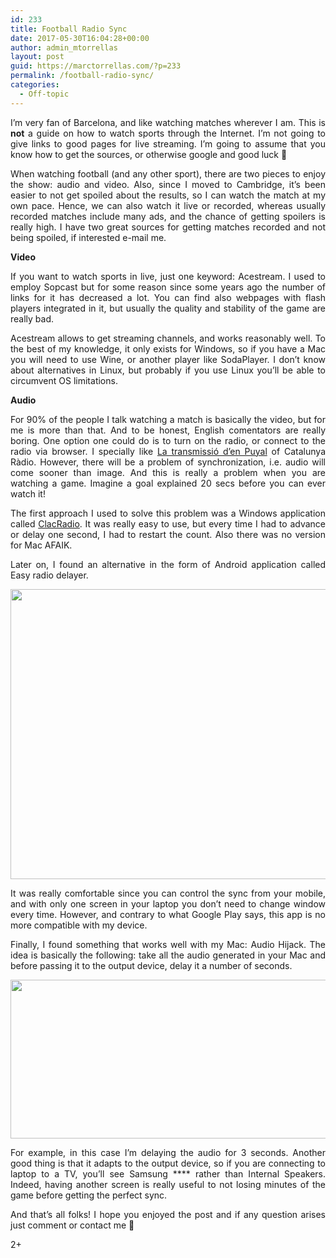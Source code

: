 ```yaml
---
id: 233
title: Football Radio Sync
date: 2017-05-30T16:04:28+00:00
author: admin_mtorrellas
layout: post
guid: https://marctorrellas.com/?p=233
permalink: /football-radio-sync/
categories:
  - Off-topic
---
```

<p style="text-align: justify;">
  I&#8217;m very fan of Barcelona, and like watching matches wherever I am. This is <strong>not</strong> a guide on how to watch sports through the Internet. I&#8217;m not going to give links to good pages for live streaming. I&#8217;m going to assume that you know how to get the sources, or otherwise google and good luck 🙂
</p>

<p style="text-align: justify;">
  When watching football (and any other sport), there are two pieces to enjoy the show: audio and video. Also, since I moved to Cambridge, it&#8217;s been easier to not get spoiled about the results, so I can watch the match at my own pace. Hence, we can also watch it live or recorded, whereas usually recorded matches include many ads, and the chance of getting spoilers is really high. I have two great sources for getting matches recorded and not being spoiled, if interested e-mail me.
</p>

**Video**

<p style="text-align: justify;">
  If you want to watch sports in live, just one keyword: Acestream. I used to employ Sopcast but for some reason since some years ago the number of links for it has decreased a lot. You can find also webpages with flash players integrated in it, but usually the quality and stability of the game are really bad.
</p>

<p style="text-align: justify;">
  Acestream allows to get streaming channels, and works reasonably well. To the best of my knowledge, it only exists for Windows, so if you have a Mac you will need to use Wine, or another player like SodaPlayer. I don&#8217;t know about alternatives in Linux, but probably if you use Linux you&#8217;ll be able to circumvent OS limitations.
</p>

<p style="text-align: justify;">
  <strong>Audio</strong>
</p>

<p style="text-align: justify;">
  For 90% of the people I talk watching a match is basically the video, but for me is more than that. And to be honest, English comentators are really boring. One option one could do is to turn on the radio, or connect to the radio via browser. I specially like <a href="http://www.ccma.cat/catradio/la-transmissio-den-puyal/">La transmissió d&#8217;en Puyal</a> of Catalunya Ràdio. However, there will be a problem of synchronization, i.e. audio will come sooner than image. And this is really a problem when you are watching a game. Imagine a goal explained 20 secs before you can ever watch it!
</p>

<p style="text-align: justify;">
  The first approach I used to solve this problem was a Windows application called <a href="http://www.clacsoft.com/clacradio-para-pc-escucha-la-radio-online-facilmente/">ClacRadio</a>. It was really easy to use, but every time I had to advance or delay one second, I had to restart the count. Also there was no version for Mac AFAIK.
</p>

<p style="text-align: justify;">
  Later on, I found an alternative in the form of Android application called Easy radio delayer.
</p>

<p style="text-align: justify;">
  <a href="https://marctorrellas.com/wp-content/uploads/2017/09/easyradiodelayer.png"><img class="alignnone size-full wp-image-267" src="https://marctorrellas.com/wp-content/uploads/2017/09/easyradiodelayer.png" alt="" width="1398" height="464" srcset="https://marctorrellas.com/wp-content/uploads/2017/09/easyradiodelayer.png 1398w, https://marctorrellas.com/wp-content/uploads/2017/09/easyradiodelayer-300x100.png 300w, https://marctorrellas.com/wp-content/uploads/2017/09/easyradiodelayer-768x255.png 768w, https://marctorrellas.com/wp-content/uploads/2017/09/easyradiodelayer-1024x340.png 1024w" sizes="(max-width: 1398px) 100vw, 1398px" /></a>
</p>

<p style="text-align: justify;">
  It was really comfortable since you can control the sync from your mobile, and with only one screen in your laptop you don&#8217;t need to change window every time. However, and contrary to what Google Play says, this app is no more compatible with my device.
</p>

<p style="text-align: justify;">
  Finally, I found something that works well with my Mac: Audio Hijack. The idea is basically the following: take all the audio generated in your Mac and before passing it to the output device, delay it a number of seconds.
</p>

<p style="text-align: justify;">
  <a href="https://marctorrellas.com/wp-content/uploads/2017/09/audiohijack.png"><img class="alignnone size-full wp-image-268" src="https://marctorrellas.com/wp-content/uploads/2017/09/audiohijack.png" alt="" width="1080" height="254" srcset="https://marctorrellas.com/wp-content/uploads/2017/09/audiohijack.png 1080w, https://marctorrellas.com/wp-content/uploads/2017/09/audiohijack-300x71.png 300w, https://marctorrellas.com/wp-content/uploads/2017/09/audiohijack-768x181.png 768w, https://marctorrellas.com/wp-content/uploads/2017/09/audiohijack-1024x241.png 1024w" sizes="(max-width: 1080px) 100vw, 1080px" /></a>
</p>

<p style="text-align: justify;">
  For example, in this case I&#8217;m delaying the audio for 3 seconds. Another good thing is that it adapts to the output device, so if you are connecting to laptop to a TV, you&#8217;ll see Samsung **** rather than Internal Speakers. Indeed, having another screen is really useful to not losing minutes of the game before getting the perfect sync.
</p>

<p style="text-align: justify;">
  And that&#8217;s all folks! I hope you enjoyed the post and if any question arises just comment or contact me 🙂
</p>

<div id="wp-ulike-post-233" class="wpulike wpulike-default " >
  <div class="wp_ulike_general_class wp_ulike_is_unliked">
    <a data-ulike-id="233" data-ulike-nonce="c6b87aab1f" data-ulike-type="likeThis" data-ulike-status="3" class="wp_ulike_btn wp_ulike_put_image"> </a> <span class="count-box">2+</span>
  </div>
</div>